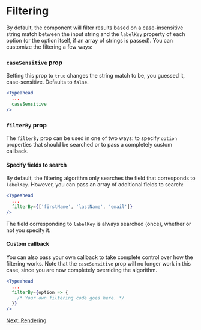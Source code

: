 # Filtering
By default, the component will filter results based on a case-insensitive string match between the input string and the `labelKey` property of each option (or the option itself, if an array of strings is passed). You can customize the filtering a few ways:

### `caseSensitive` prop
Setting this prop to `true` changes the string match to be, you guessed it, case-sensitive. Defaults to `false`.
```jsx
<Typeahead
  ...
  caseSensitive
/>
```

### `filterBy` prop
The `filterBy` prop can be used in one of two ways: to specify `option` properties that should be searched or to pass a completely custom callback.

#### Specify fields to search
By default, the filtering algorithm only searches the field that corresponds to `labelKey`. However, you can pass an array of additional fields to search:
```jsx
<Typeahead
  ...
  filterBy={['firstName', 'lastName', 'email']}
/>
```
The field corresponding to `labelKey` is always searched (once), whether or not you specify it.

#### Custom callback
You can also pass your own callback to take complete control over how the filtering works. Note that the `caseSensitive` prop will no longer work in this case, since you are now completely overriding the algorithm.
```jsx
<Typeahead
  ...
  filterBy={option => {
    /* Your own filtering code goes here. */
  }}
/>
```
[Next: Rendering](Rendering.md)
